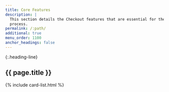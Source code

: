 ```yaml
---
title: Core Features
description: |
  This section details the Checkout features that are essential for the payment
  process.
permalink: /:path/
additional: true
menu_order: 1100
anchor_headings: false
---
```


{:.heading-line}
## {{ page.title }}

{% include card-list.html %}
